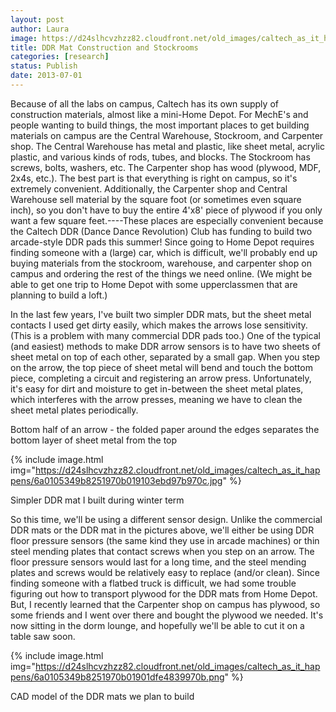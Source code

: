 ```yaml
---
layout: post
author: Laura
image: https://d24slhcvzhzz82.cloudfront.net/old_images/caltech_as_it_happens/6a0105349b8251970b01901df5e6dd970b.jpg
title: DDR Mat Construction and Stockrooms 
categories: [research]
status: Publish
date: 2013-07-01
---
```



Because of all the labs on campus, Caltech has its own supply of construction materials, almost like a mini-Home Depot. For MechE's and people wanting to build things, the most important places to get building materials on campus are the Central Warehouse, Stockroom, and Carpenter shop. The Central Warehouse has metal and plastic, like sheet metal, acrylic plastic, and various kinds of rods, tubes, and blocks. The Stockroom has screws, bolts, washers, etc. The Carpenter shop has wood (plywood, MDF, 2x4s, etc.). The best part is that everything is right on campus, so it's extremely convenient. Additionally, the Carpenter shop and Central Warehouse sell material by the square foot (or sometimes even square inch), so you don't have to buy the entire 4'x8' piece of plywood if you only want a few square feet.----These places are especially convenient because the Caltech DDR (Dance Dance Revolution) Club has funding to build two arcade-style DDR pads this summer! Since going to Home Depot requires finding someone with a (large) car, which is difficult, we'll probably end up buying materials from the stockroom, warehouse, and carpenter shop on campus and ordering the rest of the things we need online. (We might be able to get one trip to Home Depot with some upperclassmen that are planning to build a loft.) 

In the last few years, I've built two simpler DDR mats, but the sheet metal contacts I used get dirty easily, which makes the arrows lose sensitivity. (This is a problem with many commercial DDR pads too.) One of the typical (and easiest) methods to make DDR arrow sensors is to have two sheets of sheet metal on top of each other, separated by a small gap. When you step on the arrow, the top piece of sheet metal will bend and touch the bottom piece, completing a circuit and registering an arrow press. Unfortunately, it's easy for dirt and moisture to get in-between the sheet metal plates, which interferes with the arrow presses, meaning we have to clean the sheet metal plates periodically.

<div class="photo-caption caption-xid-6a0105349b8251970b01901df5e6dd970b" id="caption-xid-6a0105349b8251970b01901df5e6dd970b">Bottom half of an arrow - the folded paper around the edges separates the bottom layer of sheet metal from the top


{% include image.html img="https://d24slhcvzhzz82.cloudfront.net/old_images/caltech_as_it_happens/6a0105349b8251970b019103ebd97b970c.jpg" %}<div class="photo-caption caption-xid-6a0105349b8251970b019103ebd97b970c" id="caption-xid-6a0105349b8251970b019103ebd97b970c">Simpler DDR mat I built during winter term

So this time, we'll be using a different sensor design. Unlike the commercial DDR mats or the DDR mat in the pictures above, we'll either be using DDR floor pressure sensors (the same kind they use in arcade machines) or thin steel mending plates that contact screws when you step on an arrow. The floor pressure sensors would last for a long time, and the steel mending plates and screws would be relatively easy to replace (and/or clean). 
Since finding someone with a flatbed truck is difficult, we had some trouble figuring out how to transport plywood for the DDR mats from Home Depot. But, I recently learned that the Carpenter shop on campus has plywood, so some friends and I went over there and bought the plywood we needed. It's now sitting in the dorm lounge, and hopefully we'll be able to cut it on a table saw soon.


{% include image.html img="https://d24slhcvzhzz82.cloudfront.net/old_images/caltech_as_it_happens/6a0105349b8251970b01901dfe4839970b.png" %}<div class="photo-caption caption-xid-6a0105349b8251970b01901dfe4839970b" id="caption-xid-6a0105349b8251970b01901dfe4839970b">CAD model of the DDR mats we plan to build

